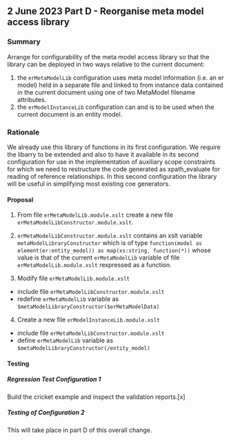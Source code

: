 

## 2 June 2023 Part D - Reorganise meta model access library

### Summary
Arrange for configurability of the meta model access library so that the library can be deployed in two ways relative to the current document:
1. the `erMetaModelLib` configuration uses meta model information (i.e. an er model) held in a separate file and linked to from instance data contained in the current document using one of two MetaModel filename attributes.
2. the `erModelInstanceLib` configuration can and is to be used when the current document is an entity model. 


### Rationale
We already use this library of functions in its first configuration. We require the libarry to be extended and also to have it available in its second configuration for use in the implementation of auxiliary scope constraints for which we need to  restructure the code generated as xpath_evaluate for reading of reference relationships. In this second configuration the library will be useful in simplifying most existing coe generators. 

#### Proposal

1. From  file `erMetaModelLib.module.xslt` create a new file `erMetaModelLibConstructor.module.xslt`.

2. `erMetaModelLibConstructor.module.xslt` contains an xslt variable `metaModelLibraryConstructor`
which is of type `function(model as element(er:entity_model)) as map(xs:string, function(*))`
whose value is that of the current `erMetaModelLib` variable of file `erMetaModelLib.module.xslt` rexpressed as a function.

3. Modify file `erMetaModelLib.module.xslt`
- include file `erMetaModelLibConstructor.module.xslt`
- redefine `erMetaModelLib` variable as `$metaModelLibraryConstructor($erMetaModelData)`

4. Create a new file `erModelInstanceLib.module.xslt`
- include file `erMetaModelLibConstructor.module.xslt`
- define `erMetaModelLib` variable as `$metaModelLibraryConstructor(/entity_model)`

#### Testing
##### Regression Test Configuration 1
Build the cricket example and inspect the validation reports.[x]

##### Testing of Configuration 2 
This will take place in part D of this overall change.